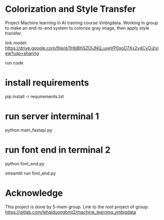 # Colorization and Style Transfer
 Project Machine learning in AI training course Vinbigdata. Working in group to make an end-to-end system to colorize gray image, then apply style transfer.

link model: https://drive.google.com/file/d/1HbBlhSZOlJNQ_uveVP0xoD7Xx2v4CyOJ/view?usp=sharing

run code 
# install requirements
pip install -r requirements.txt

# run server interminal 1
python main_fastapi.py

# run font end in terminal 2
python font_end.py

streamlit run font_end.py

# Acknowledge
This project is done by 5-mem group.
Link to the root project of group: https://gitlab.com/lehaiduongbmt2/machine_learning_vinbigdata